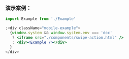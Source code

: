 ### 演示案例：
```jsx harmony
import Example from './Example'

;<div className="mobile-example">
  {window.system && window.system.env === 'doc' 
   ? <iframe src="./components/swipe-action.html" />
   : <div><Example /></div>
  }
</div>
``` 
```js { "file": "../Example.tsx" }
```